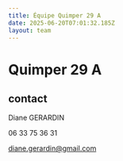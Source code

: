```yaml
---
title: Équipe Quimper 29 A
date: 2025-06-20T07:01:32.185Z
layout: team
---
```


# Quimper 29 A



## contact 

Diane GERARDIN

06 33 75 36 31

diane.gerardin@gmail.com

